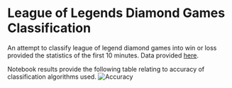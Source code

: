 # League of Legends Diamond Games Classification
An attempt to classify league of legend diamond games into win or loss provided the statistics of the first 10 minutes. Data provided [here](https://www.kaggle.com/bobbyscience/league-of-legends-diamond-ranked-games-10-min).

Notebook results provide the following table relating to accuracy of classification algorithms used.
![Accuracy](images/lol-accuracy "Accuracy of Machine Learning Models")
